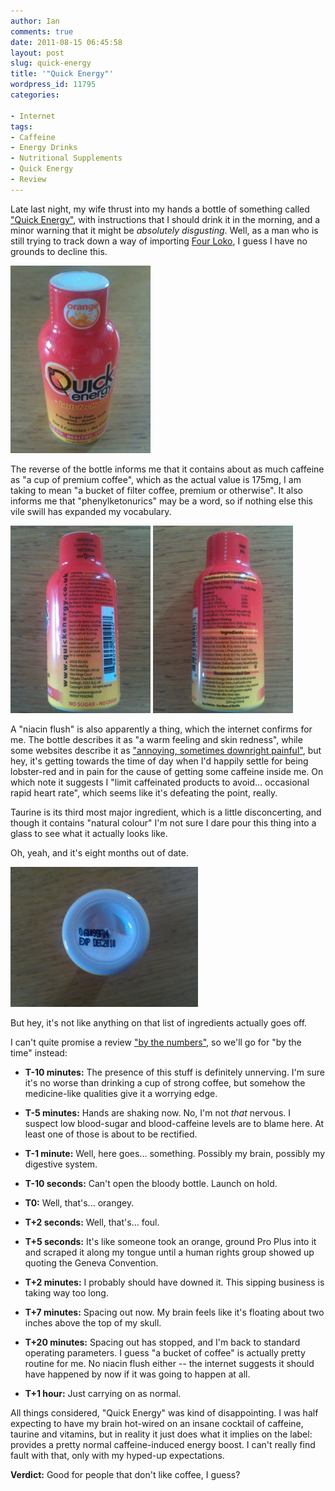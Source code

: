 ```yaml
---
author: Ian
comments: true
date: 2011-08-15 06:45:58
layout: post
slug: quick-energy
title: '"Quick Energy"'
wordpress_id: 11795
categories:

- Internet
tags:
- Caffeine
- Energy Drinks
- Nutritional Supplements
- Quick Energy
- Review
---
```


Late last night, my wife thrust into my hands a bottle of something called ["Quick Energy"](http://www.quickenergy.co.uk), with instructions that I should drink it in the morning, and a minor warning that it might be _absolutely disgusting_.  Well, as a man who is still trying to track down a way of importing [Four Loko](http://en.wikipedia.com/wiki/Four_(energy_drink)), I guess I have no grounds to decline this.

[![Quick Energy Bottle](/img/blog/2011/08/wpid-IMG_20110815_064224-224x300.jpg)](/blog/2011/08/wpid-IMG_20110815_064224.jpg)

The reverse of the bottle informs me that it contains about as much caffeine as "a cup of premium coffee", which as the actual value is 175mg, I am taking to mean "a bucket of filter coffee, premium or otherwise".  It also informs me that "phenylketonurics" may be a word, so if nothing else this vile swill has expanded my vocabulary.

[![Bottle (Back Left)](/img/blog/2011/08/wpid-IMG_20110815_064239-224x300.jpg)](/blog/2011/08/wpid-IMG_20110815_064239.jpg) [![Bottle (Back Right)](/blog/2011/08/wpid-IMG_20110815_064315-224x300.jpg)](/blog/2011/08/wpid-IMG_20110815_064315.jpg)

A "niacin flush" is also apparently a thing, which the internet confirms for me.  The bottle describes it as "a warm feeling and skin redness", while some websites describe it as ["annoying, sometimes downright painful"](http://mens-total-fitness.com/niacin-flush.html), but hey, it's getting towards the time of day when I'd happily settle for being lobster-red and in pain for the cause of getting some caffeine inside me.  On which note it suggests I "limit caffeinated products to avoid... occasional rapid heart rate", which seems like it's defeating the point, really.

Taurine is its third most major ingredient, which is a little disconcerting, and though it contains "natural colour" I'm not sure I dare pour this thing into a glass to see what it actually looks like.

Oh, yeah, and it's eight months out of date.

[![Expires, er... Never Mind.](/img/blog/2011/08/wpid-IMG_20110815_064355-e1313408904563-300x224.jpg)](/blog/2011/08/wpid-IMG_20110815_064355.jpg)

But hey, it's not like anything on that list of ingredients actually goes off.

I can't quite promise a review ["by the numbers"](/filmreviews), so we'll go for "by the time" instead:

  * **T-10 minutes:** The presence of this stuff is definitely unnerving.  I'm sure it's no worse than drinking a cup of strong coffee, but somehow the medicine-like qualities give it a worrying edge.

  * **T-5 minutes:** Hands are shaking now.  No, I'm not _that_ nervous.  I suspect low blood-sugar and blood-caffeine levels are to blame here.  At least one of those is about to be rectified.

  * **T-1 minute:** Well, here goes... something. Possibly my brain, possibly my digestive system.

  * **T-10 seconds:** Can't open the bloody bottle. Launch on hold.

  * **T0:** Well, that's... orangey.

  * **T+2 seconds:** Well, that's... foul.

  * **T+5 seconds:** It's like someone took an orange, ground Pro Plus into it and scraped it along my tongue until a human rights group showed up quoting the Geneva Convention.

  * **T+2 minutes:** I probably should have downed it.  This sipping business is taking way too long.

  * **T+7 minutes:** Spacing out now.  My brain feels like it's floating about two inches above the top of my skull.

  * **T+20 minutes:** Spacing out has stopped, and I'm back to standard operating parameters.  I guess "a bucket of coffee" is actually pretty routine for me.  No niacin flush either -- the internet suggests it should have happened by now if it was going to happen at all.

  * **T+1 hour:** Just carrying on as normal.

All things considered, "Quick Energy" was kind of disappointing. I was half expecting to have my brain hot-wired on an insane cocktail of caffeine, taurine and vitamins, but in reality it just does what it implies on the label: provides a pretty normal caffeine-induced energy boost. I can't really find fault with that, only with my hyped-up expectations.

**Verdict:** Good for people that don't like coffee, I guess?
